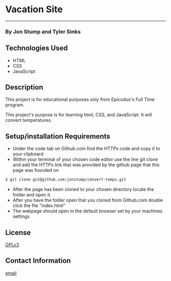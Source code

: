 # Vacation Site
<hr>

### By Jon Stump and Tyler Sinks

## Technologies Used
* HTML
* CSS
* JavaScript


## Description

This project is for educational purposes only from Epicodus's Full Time program.

This project's purpose is for learning html, CSS, and JavaScript. It will convert temperatures.

## Setup/installation Requirements

* Under the code tab on Github.com find the HTTPs code and copy it to your clipboard
* Within your terminal of your chosen code editor use the line git clone and add the HTTPs link that was provided by the github page that this page was founded on
```bash
$ git clone git@github.com:jonstump/convert-temps.git
```
* After the page has been cloned to your chosen directory locate the folder and open it.
* After you have the folder open that you cloned from Github.com double click the file "index.html"
* The webpage should open in the default browser set by your machines settings

## License
[GPLv3](https://www.gnu.org/licenses/gpl-3.0.en.html)

## Contact Information
[email](mailto:jmstump@gmail.com)